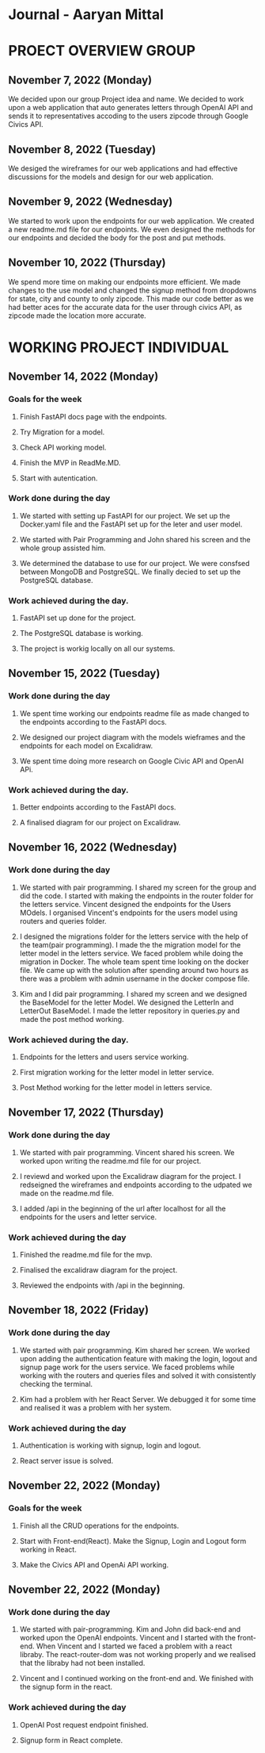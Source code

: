 # Journal - Aaryan Mittal

# PROECT OVERVIEW GROUP

## November 7, 2022 (Monday)

We decided upon our group Project idea and name. We decided to work upon a web application that auto generates letters through OpenAI API and sends it to representatives accoding to the users zipcode through Google Civics API.

## November 8, 2022 (Tuesday)

We desiged the wireframes for our web applications and had effective discussions for the models and design for our web application.

## November 9, 2022 (Wednesday)

We started to work upon the endpoints for our web application. We created a new readme.md file for our endpoints. We even designed the methods for our endpoints and decided the body for the post and put methods.

## November 10, 2022 (Thursday)

We spend more time on making our endpoints more efficient. We made changes to the use model and changed the signup method from dropdowns for state, city and county to only zipcode. This made our code better as we had better aces for the accurate data for the user through civics API, as zipcode made the location more accurate.

# WORKING PROJECT INDIVIDUAL

## November 14, 2022 (Monday)

### Goals for the week

1. Finish FastAPI docs page with the endpoints.

2. Try Migration for a model.

3. Check API working model.

4. Finish the MVP in ReadMe.MD.

5. Start with autentication.

### Work done during the day

1. We started with setting up FastAPI for our project. We set up the Docker.yaml file and the FastAPI set up for the leter and user model.

2. We started with Pair Programming and John shared his screen and the whole group assisted him.

3. We determined the database to use for our project. We were consfsed between MongoDB and PostgreSQL. We finally decied to set up the PostgreSQL database.

### Work achieved during the day.

1. FastAPI set up done for the project.

2. The PostgreSQL database is working.

3. The project is workig locally on all our systems.

## November 15, 2022 (Tuesday)

### Work done during the day

1. We spent time working our endpoints readme file as made changed to the endpoints according to the FastAPI docs.

2. We designed our project diagram with the models wieframes and the endpoints for each model on Excalidraw.

3. We spent time doing more research on Google Civic API and OpenAI APi.

### Work achieved during the day.

1. Better endpoints according to the FastAPI docs.

2. A finalised diagram for our project on Excalidraw.

## November 16, 2022 (Wednesday)

### Work done during the day

1. We started with pair programming. I shared my screen for the group and did the code. I started with making the endpoints in the router folder for the letters service. Vincent designed the endpoints for the Users MOdels. I organised Vincent's endpoints for the users model using routers and queries folder.

2. I designed the migrations folder for the letters service with the help of the team(pair programming). I made the the migration model for the letter model in the letters service. We faced problem while doing the migration in Docker. The whole team spent time looking on the docker file. We came up with the solution after spending around two hours as there was a problem with admin username in the docker compose file.

3. Kim and I did pair programming. I shared my screen and we designed the BaseModel for the letter Model. We designed the LetterIn and LetterOut BaseModel. I made the letter repository in queries.py and made the post method working.

### Work achieved during the day.

1. Endpoints for the letters and users service working.

2. First migration working for the letter model in letter service.

3. Post Method working for the letter model in letters service.

## November 17, 2022 (Thursday)

### Work done during the day

1. We started with pair programming. Vincent shared his screen. We worked upon writing the readme.md file for our project.

2. I reviewd and worked upon the Excalidraw diagram for the project. I redseigned the wireframes and endpoints according to the udpated we made on the readme.md file.

3. I added /api in the beginning of the url after localhost for all the endpoints for the users and letter service.

### Work achieved during the day

1. Finished the readme.md file for the mvp.

2. Finalised the excalidraw diagram for the project.

3. Reviewed the endpoints with /api in the beginning.


## November 18, 2022 (Friday)

### Work done during the day

1. We started with pair programming. Kim shared her screen. We worked upon adding the authentication feature with making the login, logout and signup page work for the users service. We faced problems while working with the routers and queries files and solved it with consistently checking the terminal.

2. Kim had a problem with her React Server. We debugged it for some time and realised it was a problem with her system.

### Work achieved during the day

1. Authentication is working with signup, login and logout.

2. React server issue is solved.

## November 22, 2022 (Monday)

### Goals for the week

1. Finish all the CRUD operations for the endpoints.

2. Start with Front-end(React). Make the Signup, Login and Logout form working in React.

3. Make the Civics API and OpenAi API working.

## November 22, 2022 (Monday)

### Work done during the day

1. We started with pair-programming. Kim and John did back-end and worked upon the OpenAI endpoints. Vincent and I started with the front-end. When Vincent and I started we faced a problem with a react libraby. The react-router-dom was not working properly and we realised that the libraby had not been installed.

2. Vincent and I continued working on the front-end and. We finished with the signup form in the react.

### Work achieved during the day

1. OpenAI Post request endpoint finished.

2. Signup form in React complete.
